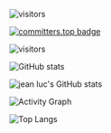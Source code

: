 </p>

![visitors](https://visitor-badge.glitch.me/badge?page_id=BabiMumba.BabiMumba)

[![committers.top badge](https://user-badge.committers.top/congo_private/BabiMumba.svg)](https://user-badge.committers.top/congo_private/BabiMumba)

![visitors](https://visitor-badge.glitch.me/badge?page_id=BabiMumba.BabiMumba)




![GitHub stats](https://github-readme-stats.vercel.app/api?username=jeanluckawel&count_private=true&theme=material-palenight&&include_all_commits=true&hide_border=true)



![jean luc's GitHub stats](https://github-readme-streak-stats.herokuapp.com/?user=jeanluckawel&theme=material-palenight&hide_border=true&count_private=true)


![Activity Graph](https://activity-graph.herokuapp.com/graph?username=jeanluckawel&theme=material-palenight)

![Top Langs](https://github-readme-stats.vercel.app/api/top-langs/?username=jeanluckawel&hide_border=true&layout=compact&count_private=true&theme=material-palenight)
